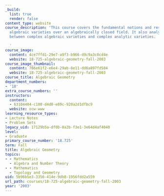 ```yaml
---
_build:
  list: true
  render: false
content_type: website
course_description: 'This course covers the fundamental notions and results about
  algebraic varieties over an algebraically closed field. It also analyzes the relations
  between complex algebraic varieties and complex analytic varieties.

  '
course_image:
  content: 4ce7ffd1-29e7-a9f3-b966-d9c9a3c0cd4e
  website: 18-725-algebraic-geometry-fall-2003
course_image_thumbnail:
  content: 766e61f2-e6e4-29ab-8e11-dd6a897fd584
  website: 18-725-algebraic-geometry-fall-2003
course_title: Algebraic Geometry
department_numbers:
- '18'
extra_course_numbers: ''
instructors:
  content:
  - 63184404-c108-d4d0-e89c-920a2d1dfbc9
  website: ocw-www
learning_resource_types:
- Lecture Notes
- Problem Sets
legacy_uid: 17129b5a-df0b-8a2b-f3e1-3e64d4af4040
level:
- Graduate
primary_course_number: '18.725'
term: Fall
title: Algebraic Geometry
topics:
- - Mathematics
  - Algebra and Number Theory
- - Mathematics
  - Topology and Geometry
uid: 5b96b5e3-3356-414e-9db8-1956fdd2a559
url_path: courses/18-725-algebraic-geometry-fall-2003
year: '2003'
---
```

